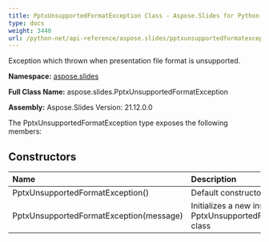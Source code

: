 ```yaml
---
title: PptxUnsupportedFormatException Class - Aspose.Slides for Python via .NET - API Reference
type: docs
weight: 3440
url: /python-net/api-reference/aspose.slides/pptxunsupportedformatexception/
---
```


Exception which thrown when presentation file format is unsupported.

**Namespace:** [aspose.slides](/python-net/api-reference/aspose.slides/)

**Full Class Name:** aspose.slides.PptxUnsupportedFormatException

**Assembly:**  Aspose.Slides Version: 21.12.0.0

The PptxUnsupportedFormatException type exposes the following members:
## **Constructors**
|**Name**|**Description**|
| :- | :- |
|PptxUnsupportedFormatException()|Default constructor.|
|PptxUnsupportedFormatException(message)|Initializes a new instance of the PptxUnsupportedFormatException class|
